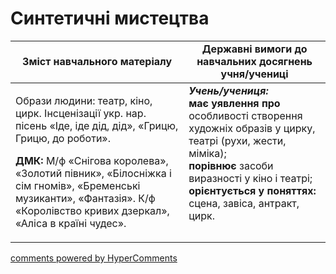 <div id="hypercomments_widget" class="js-hypercomments-widget invisible"></div>

Синтетичні мистецтва
=============================================

<table>
  <tr>
    <td width="55%" align="center"><b>Зміст навчального матеріалу</b></td>
    <td width="45%" align="center"><b>Державні вимоги до навчальних досягнень учня/учениці</b></td>
  </tr>
<tbody>
  <tr>
    <td width="55%" style="vertical-align:top !important;">
<p>Образи людини: театр, кіно, цирк. Інсценізації укр. нар. пісень «Іде, іде дід, дід», «Грицю, Грицю, до роботи».</p> 
<p><b>ДМК:</b> М/ф «Снігова королева», «Золотий півник», «Білосніжка і сім гномів», «Бременські музиканти», «Фантазія». К/ф «Королівство кривих дзеркал», «Аліса в країні чудес».</p>
	</td>
<td width="45%" style="vertical-align:top !important;"><b><i>Учень/учениця:</i></b><br>
<b>має уявлення про</b> особливості створення художніх образів у цирку, театрі (рухи, жести, міміка);<br>
<b>порівнює</b> засоби виразності у кіно і театрі;<br>
<b>орієнтується у поняттях:</b> сцена, завіса, антракт, цирк.<br>
</td>
	</tr>
</tbody>
</table>

<div class="js-hypercomments-container">
<a href="http://hypercomments.com" class="hc-link" title="comments widget">comments powered by HyperComments</a>
</div>
